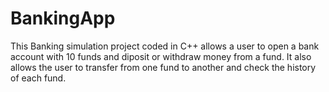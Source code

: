 # BankingApp

This Banking simulation project coded in C++ allows a user to open a bank account with 10 funds and diposit or withdraw money from a fund.
It also allows the user to transfer from one fund to another and check the history of each fund.
